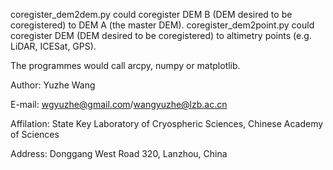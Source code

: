 


coregister_dem2dem.py could coregister DEM B (DEM desired to be coregistered) to DEM A (the master DEM).
coregister_dem2point.py could coregister DEM (DEM desired to be coregistered) to altimetry points (e.g. LiDAR, ICESat, GPS).

The programmes would call arcpy, numpy or matplotlib.

Author: Yuzhe Wang

E-mail: wgyuzhe@gmail.com/wangyuzhe@lzb.ac.cn

Affilation: State Key Laboratory of Cryospheric Sciences, Chinese Academy of Sciences

Address: Donggang West Road 320, Lanzhou, China
